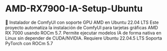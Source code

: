 # AMD-RX7900-IA-Setup-Ubuntu
🔧 Instalador de ComfyUI con soporte GPU AMD en Ubuntu 22.04 LTS  Este proyecto automatiza la instalación de ComfyUI para tarjetas gráficas AMD RX 7000 usando ROCm 5.7. Permite ejecutar modelos IA de forma nativa en Linux sin depender de CUDA/NVIDIA.      Requiere Ubuntu 22.04.5 LTS      Soporta PyTorch con ROCm 5.7
